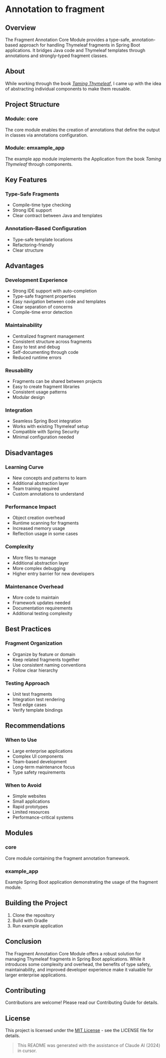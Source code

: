# Annotation to fragment

## Overview
The Fragment Annotation Core Module provides a type-safe, annotation-based approach for handling Thymeleaf fragments in Spring Boot applications. It bridges Java code and Thymeleaf templates through annotations and strongly-typed fragment classes.

## About
While working through the book *[Taming Thymeleaf](https://www.wimdeblauwe.com/books/taming-thymeleaf/)*, I came up with the idea of abstracting individual components to make them reusable.  

## Project Structure

### Module: core
The core module enables the creation of annotations that define the output in classes via annotations configuration.

### Module: emxample_app
The example app module implements the Application from the book *Taming Thymeleaf* through components.

## Key Features

### Type-Safe Fragments
- Compile-time type checking
- Strong IDE support
- Clear contract between Java and templates

### Annotation-Based Configuration
- Type-safe template locations
- Refactoring-friendly
- Clear structure

## Advantages

### Development Experience
- Strong IDE support with auto-completion
- Type-safe fragment properties
- Easy navigation between code and templates
- Clear separation of concerns
- Compile-time error detection

### Maintainability
- Centralized fragment management
- Consistent structure across fragments
- Easy to test and debug
- Self-documenting through code
- Reduced runtime errors

### Reusability
- Fragments can be shared between projects
- Easy to create fragment libraries
- Consistent usage patterns
- Modular design

### Integration
- Seamless Spring Boot integration
- Works with existing Thymeleaf setup
- Compatible with Spring Security
- Minimal configuration needed

## Disadvantages

### Learning Curve
- New concepts and patterns to learn
- Additional abstraction layer
- Team training required
- Custom annotations to understand

### Performance Impact
- Object creation overhead
- Runtime scanning for fragments
- Increased memory usage
- Reflection usage in some cases

### Complexity
- More files to manage
- Additional abstraction layer
- More complex debugging
- Higher entry barrier for new developers

### Maintenance Overhead
- More code to maintain
- Framework updates needed
- Documentation requirements
- Additional testing complexity

## Best Practices

### Fragment Organization
- Organize by feature or domain
- Keep related fragments together
- Use consistent naming conventions
- Follow clear hierarchy

### Testing Approach
- Unit test fragments
- Integration test rendering
- Test edge cases
- Verify template bindings

## Recommendations

### When to Use
- Large enterprise applications
- Complex UI components
- Team-based development
- Long-term maintenance focus
- Type safety requirements

### When to Avoid
- Simple websites
- Small applications
- Rapid prototypes
- Limited resources
- Performance-critical systems

## Modules

### core
Core module containing the fragment annotation framework.

### example_app
Example Spring Boot application demonstrating the usage of the fragment module.

## Building the Project
1. Clone the repository
2. Build with Gradle
3. Run example application

## Conclusion
The Fragment Annotation Core Module offers a robust solution for managing Thymeleaf fragments in Spring Boot applications. While it introduces some complexity and overhead, the benefits of type safety, maintainability, and improved developer experience make it valuable for larger enterprise applications.

## Contributing
Contributions are welcome! Please read our Contributing Guide for details.

## License
This project is licensed under the [MIT License](./LICENSE) - see the LICENSE file for details.

> This README was generated with the assistance of Claude AI (2024) in cursor.
